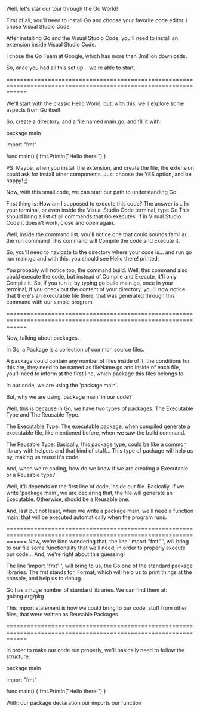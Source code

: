 
Well, let's star our tour through the Go World!

First of all, you'll need to install Go and choose your favorite code editor. I chose Visual Studio Code.

After installing Go and the Visual Studio Code, you'll need to install an extension inside Visual Studio Code.

I chose the Go Team at Google, which has more than 3million downloads.

So, once you had all this set up... we're able to start.

==================================================================================================================

We'll start with the classic Hello World, but, with this, we'll explore some aspects from Go itself

So, create a directory, and a file named main.go, and fill it with:

package main

import "fmt"

func main() {
	fmt.Println("Hello there!")
}


PS: Maybe, when you install the extension, and create the file, the extension could ask for install other components. Just choose the YES option, and be happy! ;)

Now, with this small code, we can start our path to understanding Go.

First thing is: How am I supposed to execute this code?
The answer is... In your terminal, or even inside the Visual Studio Code terminal, type Go
This should bring a list of all commands that Go executes. If in Visual Studio Code it doesn't work, close and open again.

Well, inside the command list, you'll notice one that could sounds familiar... the run command
This command will Compile the code and Execute it.

So, you'll need to navigate to the directory where your code is... and run go run main.go
and with this, you should see Hello there! printed.

You probably will notice too, the command build. Well, this command also could execute the code, but instead of Compile and Execute, it'll only Compile it. So, if you run it, by typing go build main.go, once in your terminal, if you check out the content of your directory, you'll now notice that there's an executable file there, that was generated through this command with our simple program.

==================================================================================================================

Now, talking about packages.

In Go, a Package is a collection of common source files.

A package could contain any number of files inside of it, the conditions for this are, they need to be named as fileName.go and inside of each file, you'll need to inform at the first line, which package this files belongs to.

In our code, we are using the 'package main'.

But, why we are using 'package main' in our code?

Well, this is because in Go, we have two types of packages:
The Executable Type and The Reusable Type.

The Executable Type:
The executable package, when compiled generate a executable file, like mentioned before, when we saw the build command.

The Reusable Type:
Basically, this package type, could be like a common library with helpers and that kind of stuff...
This type of package will help us by, making us reuse it's code

And, when we're coding, how do we know if we are creating a Executable or a Reusable type?

Well, it'll depends on the first line of code, inside our file.
Basically, if we write 'package main', we are declaring that, the file will generate an Executable. Otherwise, should be a Reusable one.


And, last but not least, when we write a package main, we'll need a function main, that will be executed automatically when the program runs.

==================================================================================================================
Now, we're kind wondering that, the line 'import "fmt" ', will bring to our file some functionality that we'll need, in order to properly execute our code...
And, we're right about this guessing!

The line 'import "fmt" ', will bring to us, the Go one of the standard package libraries. The fmt stands for, Format, which will help us to print things at the console, and help us to debug.

Go has a huge number of standard libraries.
We can find them at: golang.org/pkg

This import statement is how we could bring to our code, stuff from other files, that were written as Reusable Packages

==================================================================================================================

In order to make our code run properly, we'll basically need to follow the structure:

package main

import "fmt"

func main() {
	fmt.Println("Hello there!")
}


With:
our package declaration
our imports
our function
